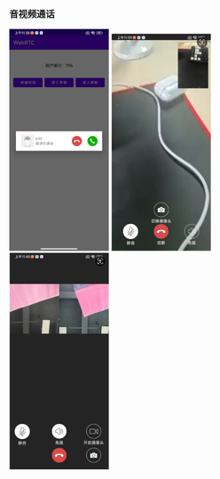 <div class="container">
<div class="row"><h3>音视频通话</h3></div>
  
<img src="webrtc_client/img/p1.png" width="180px">
<img src="webrtc_client/img/p2.png" width="180px">
<img src="webrtc_client/img/p4.png" width="180px">
